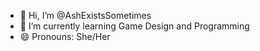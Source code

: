 - 👋 Hi, I’m @AshExistsSometimes
- 🌱 I’m currently learning Game Design and Programming
- 😄 Pronouns: She/Her
